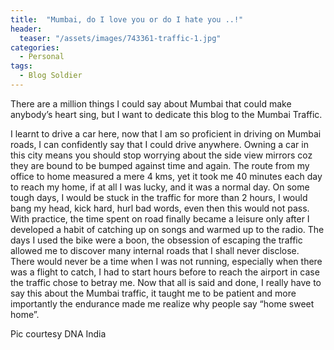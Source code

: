 ```yaml
---
title:  "Mumbai, do I love you or do I hate you ..!"
header:
  teaser: "/assets/images/743361-traffic-1.jpg"
categories: 
  - Personal
tags:
  - Blog Soldier
---
```


There are a million things I could say about Mumbai that could make anybody’s heart sing, but I want to dedicate this blog to the Mumbai Traffic.

I learnt to drive a car here, now that I am so proficient in driving on Mumbai roads, I can confidently say that I could drive anywhere. Owning a car in this city means you should stop worrying about the side view mirrors coz they are bound to be bumped against time and again. The route from my office to home measured a mere 4 kms, yet it took me 40 minutes each day to reach my home, if at all I was lucky, and it was a normal day. On some tough days, I would be stuck in the traffic for more than 2 hours, I would bang my head, kick hard, hurl bad words, even then this would not pass. With practice, the time spent on road finally became a leisure only after I developed a habit of catching up on songs and warmed up to the radio. The days I used the bike were a boon, the obsession of escaping the traffic allowed me to discover many internal roads that I shall never disclose. There would never be a time when I was not running, especially when there was a flight to catch, I had to start hours before to reach the airport in case the traffic chose to betray me. Now that all is said and done, I really have to say this about the Mumbai traffic, it taught me to be patient and more importantly the endurance made me realize why people say “home sweet home”.      

Pic courtesy DNA India
